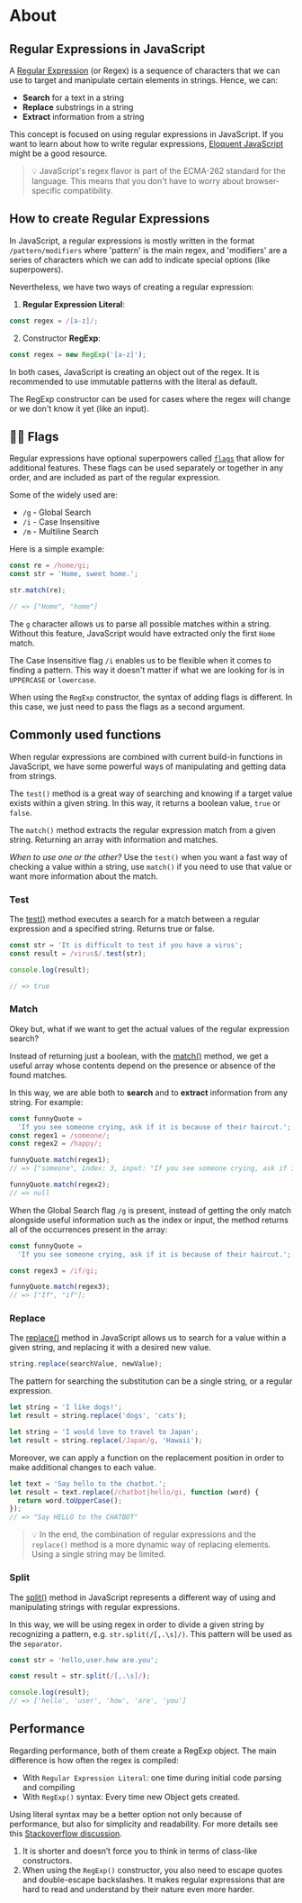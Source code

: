 # About

## Regular Expressions in JavaScript

A [Regular Expression][mdn-regular-expressions] (or Regex) is a sequence of characters that we can use to target and manipulate certain elements in strings. Hence, we can:

- **Search** for a text in a string
- **Replace** substrings in a string
- **Extract** information from a string

This concept is focused on using regular expressions in JavaScript. If you want to learn about how to write regular expressions, [Eloquent JavaScript][eloquent-javascript] might be a good resource.

> 💡 JavaScript's regex flavor is part of the ECMA-262 standard for the language. This means that you don't have to worry about browser-specific compatibility.

## How to create Regular Expressions

In JavaScript, a regular expressions is mostly written in the format `/pattern/modifiers` where 'pattern' is the main regex, and 'modifiers' are a series of characters which we can add to indicate special options (like superpowers).

Nevertheless, we have two ways of creating a regular expression:

1. **Regular Expression Literal**:

```javascript
const regex = /[a-z]/;
```

2. Constructor **RegExp**:

```javascript
const regex = new RegExp('[a-z]');
```

In both cases, JavaScript is creating an object out of the regex. It is recommended to use immutable patterns with the literal as default.

The RegExp constructor can be used for cases where the regex will change or we don't know it yet (like an input).

## 🏴‍☠️ Flags

Regular expressions have optional superpowers called [`flags`][mdn-flags] that allow for additional features. These flags can be used separately or together in any order, and are included as part of the regular expression.

Some of the widely used are:

- `/g` - Global Search
- `/i` - Case Insensitive
- `/m` - Multiline Search

Here is a simple example:

```javascript
const re = /home/gi;
const str = 'Home, sweet home.';

str.match(re);

// => ["Home", "home"]
```

The `g` character allows us to parse all possible matches within a string. Without this feature, JavaScript would have extracted only the first `Home` match.

The Case Insensitive flag `/i` enables us to be flexible when it comes to finding a pattern. This way it doesn't matter if what we are looking for is in `UPPERCASE` or `lowercase`.

When using the `RegExp` constructor, the syntax of adding flags is different. In this case, we just need to pass the flags as a second argument.

## Commonly used functions

When regular expressions are combined with current build-in functions in JavaScript, we have some powerful ways of manipulating and getting data from strings.

The `test()` method is a great way of searching and knowing if a target value exists within a given string. In this way, it returns a boolean value, `true` or `false`.

The `match()` method extracts the regular expression match from a given string. Returning an array with information and matches.

_When to use one or the other?_ Use the `test()` when you want a fast way of checking a value within a string, use `match()` if you need to use that value or want more information about the match.

### Test

The [test()][mdn-regex-test] method executes a search for a match between a regular expression and a specified string. Returns true or false.

```javascript
const str = 'It is difficult to test if you have a virus';
const result = /virus$/.test(str);

console.log(result);

// => true
```

### Match

Okey but, what if we want to get the actual values of the regular expression search?

Instead of returning just a boolean, with the [match()][mdn-regex-match] method, we get a useful array whose contents depend on the presence or absence of the found matches.

In this way, we are able both to **search** and to **extract** information from any string. For example:

```javascript
const funnyQuote =
  'If you see someone crying, ask if it is because of their haircut.';
const regex1 = /someone/;
const regex2 = /happy/;

funnyQuote.match(regex1);
// => ["someone", index: 3, input: "If you see someone crying, ask if it is because of their haircut.", groups: undefined]

funnyQuote.match(regex2);
// => null
```

When the Global Search flag `/g` is present, instead of getting the only match alongside useful information such as the index or input, the method returns all of the occurrences present in the array:

```javascript
const funnyQuote =
  'If you see someone crying, ask if it is because of their haircut.';

const regex3 = /if/gi;

funnyQuote.match(regex3);
// => ["If", "if"];
```

### Replace

The [replace()][mdn-regex-replace] method in JavaScript allows us to search for a value within a given string, and replacing it with a desired new value.

```javascript
string.replace(searchValue, newValue);
```

The pattern for searching the substitution can be a single string, or a regular expression.

```javascript
let string = 'I like dogs!';
let result = string.replace('dogs', 'cats');

let string = 'I would love to travel to Japan';
let result = string.replace(/Japan/g, 'Hawaii');
```

Moreover, we can apply a function on the replacement position in order to make additional changes to each value.

```javascript
let text = 'Say hello to the chatbot.';
let result = text.replace(/chatbot|hello/gi, function (word) {
  return word.toUpperCase();
});
// => "Say HELLO to the CHATBOT"
```

> 💡 In the end, the combination of regular expressions and the `replace()` method is a more dynamic way of replacing elements. Using a single string may be limited.

### Split

The [split()][mdn-regex-split] method in JavaScript represents a different way of using and manipulating strings with regular expressions.

In this way, we will be using regex in order to divide a given string by recognizing a pattern, e.g. `str.split(/[,.\s]/)`. This pattern will be used as the `separator`.

```javascript
const str = 'hello,user.how are.you';

const result = str.split(/[,.\s]/);

console.log(result);
// => ['hello', 'user', 'how', 'are', 'you']
```

## Performance

Regarding performance, both of them create a RegExp object. The main difference is how often the regex is compiled:

- With `Regular Expression Literal`: one time during initial code parsing and compiling
- With `RegExp()` syntax: Every time new Object gets created.

Using literal syntax may be a better option not only because of performance, but also for simplicity and readability. For more details see this [Stackoverflow discussion][stackoverflow-discussion].

1. It is shorter and doesn’t force you to think in terms of class-like constructors.
2. When using the `RegExp()` constructor, you also need to escape quotes and double-escape backslashes. It makes regular expressions that are hard to read and understand by their nature even more harder.

[using-regular-expressions-in-javascript]: https://www.regular-expressions.info/javascript.html
[mdn-regex-cheatsheet]: https://developer.mozilla.org/en-US/docs/Web/JavaScript/Guide/Regular_Expressions/Cheatsheet
[mdn-regular-expressions]: https://developer.mozilla.org/en-US/docs/Web/JavaScript/Guide/Regular_Expressions
[mdn-common-functions]: https://developer.mozilla.org/en-US/docs/Web/JavaScript/Guide/Regular_Expressions#using_regular_expressions_in_javascript
[mdn-flags]: https://developer.mozilla.org/en-US/docs/Web/JavaScript/Guide/Regular_Expressions#advanced_searching_with_flags
[mdn-regex-test]: https://developer.mozilla.org/en-US/docs/Web/JavaScript/Reference/Global_Objects/RegExp/test
[mdn-regex-match]: https://developer.mozilla.org/en-US/docs/Web/JavaScript/Reference/Global_Objects/String/match
[mdn-regex-replace]: https://developer.mozilla.org/en-US/docs/Web/JavaScript/Reference/Global_Objects/String/replace
[mdn-regex-split]: https://developer.mozilla.org/en-US/docs/Web/JavaScript/Reference/Global_Objects/String/split
[demystifying-regular-expressions-with-javascript]: https://livecodestream.dev/post/demystifying-regular-expressions-with-javascript/
[how-to-use-the-js-replace-method-on-a-string]: https://www.freecodecamp.org/news/javascript-regex-match-example-how-to-use-the-js-replace-method-on-a-string/
[eloquent-javascript]: https://eloquentjavascript.net/09_regexp.html
[stackoverflow-discussion]: https://stackoverflow.com/a/32523333
